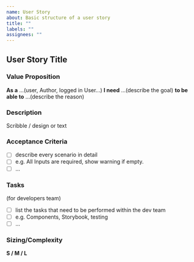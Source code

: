 ```yaml
---
name: User Story
about: Basic structure of a user story
title: ""
labels: ""
assignees: ""
---
```


## User Story Title

### Value Proposition

**As a** ...(user, Author, logged in User...) **I need** ...(describe the goal)
**to be able to** ...(describe the reason)

### Description

Scribble / design or text

### Acceptance Criteria

- [ ] describe every scenario in detail
- [ ] e.g. All Inputs are required, show warning if empty.
- [ ] ...

### Tasks

(for developers team)

- [ ] list the tasks that need to be performed within the dev team
- [ ] e.g. Components, Storybook, testing
- [ ] ...

### Sizing/Complexity

**S / M / L**
